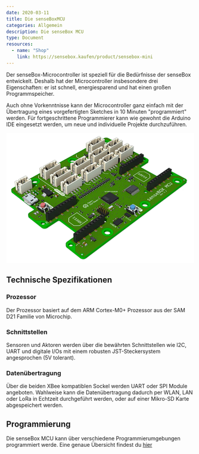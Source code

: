 ```yaml
---
date: 2020-03-11
title: Die senseBoxMCU
categories: Allgemein
description: Die senseBox MCU
type: Document
resources:
  - name: "Shop"
    link: https://sensebox.kaufen/product/sensebox-mini
---
```


Der senseBox-Microcontroller ist speziell für die Bedürfnisse der senseBox entwickelt. Deshalb hat der Microcontroller insbesondere drei Eigenschaften: er ist schnell, energiesparend und hat einen großen Programmspeicher.

Auch ohne Vorkenntnisse kann der Microcontroller ganz einfach mit der Übertragung eines vorgefertigten Sketches in 10 Minuten "programmiert" werden. Für fortgeschrittene Programmierer kann wie gewohnt die Arduino IDE eingesetzt werden, um neue und individuelle Projekte durchzuführen.

![Die senseBox MCU](https://github.com/sensebox/resources/raw/master/gitbook_pictures/mcu_one_top.png)

## Technische Spezifikationen

### Prozessor
Der Prozessor basiert auf dem ARM Cortex-M0+ Prozessor aus der SAM D21 Familie von Microchip.

### Schnittstellen
Sensoren und Aktoren werden über die bewährten Schnittstellen wie I2C, UART und digitale I/Os mit einem robusten JST-Steckersystem angesprochen (5V tolerant). 

### Datenübertragung
Über die beiden XBee kompatiblen Sockel werden UART oder SPI Module angeboten. Wahlweise kann die Datenübertragung dadurch per WLAN, LAN oder LoRa in Echtzeit durchgeführt werden, oder auf einer Mikro-SD Karte abgespeichert werden.  

## Programmierung

Die senseBox MCU kann über verschiedene Programmierumgebungen programmiert werde. Eine genaue Übersicht findest du [hier](/allgemein/allgemein-sensebox-editoren/)


